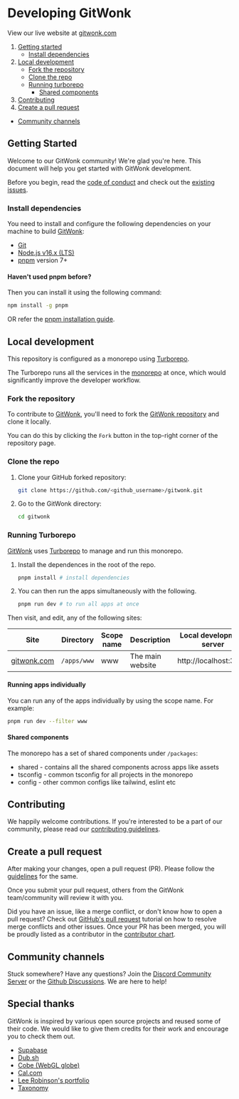 # Developing GitWonk

View our live website at [gitwonk.com](https://gitwonk.com/)

1. [Getting started](#getting-started)
   - [Install dependencies](#install-dependencies)
2. [Local development](#local-development)
   - [Fork the repository](#fork-the-repository)
   - [Clone the repo](#clone-the-repo)
   - [Running turborepo](#running-turborepo)
     - [Shared components](#shared-components)
     <!-- - [Installing packages](#installing-packages) -->
3. [Contributing](#contributing)
4. [Create a pull request](#create-a-pull-request)

- [Community channels](#community-channels)

## Getting Started

Welcome to our GitWonk community! We're glad you're here. This document will help you get started with GitWonk development.

Before you begin, read the [code of conduct](https://github.com/gitwonk/.github/blob/main/CODE_OF_CONDUCT.md) and check out the [existing issues](https://github.com/gitwonk/gitwonk/issues).

### Install dependencies

You need to install and configure the following dependencies on your machine to build [GitWonk](https://gitwonk.com/):

- [Git](http://git-scm.com/)
- [Node.js v16.x (LTS)](http://nodejs.org)
- [pnpm](https://pnpm.io/) version 7+

#### Haven't used pnpm before?

Then you can install it using the following command:

```sh
npm install -g pnpm
```

OR refer the [pnpm installation guide](https://pnpm.io/installation).

## Local development

This repository is configured as a monorepo using [Turborepo](https://turborepo.org/docs).

The Turborepo runs all the services in the [monorepo](https://turbo.build/repo/docs/handbook/what-is-a-monorepo) at once, which would significantly improve the developer workflow.

### Fork the repository

To contribute to [GitWonk](https://gitwonk.com/), you'll need to fork the [GitWonk repository](https://github.com/gitwonk/gitwonk) and clone it locally.

You can do this by clicking the `Fork` button in the top-right corner of the repository page.

### Clone the repo

1. Clone your GitHub forked repository:

   ```sh
   git clone https://github.com/<github_username>/gitwonk.git
   ```

2. Go to the GitWonk directory:
   ```sh
   cd gitwonk
   ```

### Running Turborepo

[GitWonk](https://gitwonk.com/) uses [Turborepo](https://turborepo.org/docs) to manage and run this monorepo.

1. Install the dependences in the root of the repo.

   ```sh
   pnpm install # install dependencies
   ```

2. You can then run the apps simultaneously with the following.
   ```sh
   pnpm run dev # to run all apps at once
   ```

Then visit, and edit, any of the following sites:

| Site                                | Directory   | Scope name | Description      | Local development server |
| ----------------------------------- | ----------- | ---------- | ---------------- | ------------------------ |
| [gitwonk.com](https://gitwonk.com/) | `/apps/www` | www        | The main website | http://localhost:3001    |

#### Running apps individually

You can run any of the apps individually by using the scope name. For example:

```sh
pnpm run dev --filter www
```

#### Shared components

The monorepo has a set of shared components under `/packages`:

- shared - contains all the shared components across apps like assets
- tsconfig - common tsconfig for all projects in the monorepo
- config - other common configs like tailwind, eslint etc

## Contributing

We happily welcome contributions. If you're interested to be a part of our community, please read our [contributing guidelines](https://github.com/gitwonk/.github/blob/main/CONTRIBUTING.md).

## Create a pull request

After making your changes, open a pull request (PR). Please follow the [guidelines](https://github.com/gitwonk/.github/blob/main/CONTRIBUTING.md#create-a-pull-request) for the same.

Once you submit your pull request, others from the GitWonk team/community will review it with you.

Did you have an issue, like a merge conflict, or don't know how to open a pull request? Check out [GitHub's pull request](https://docs.github.com/en/pull-requests/collaborating-with-pull-requests) tutorial on how to resolve merge conflicts and other issues. Once your PR has been merged, you will be proudly listed as a contributor in the [contributor chart](https://github.com/gitwonk/gitwonk/graphs/contributors).

## Community channels

Stuck somewhere? Have any questions? Join the [Discord Community Server](https://discord.gg/XvprRWPZKK) or the [Github Discussions](https://github.com/gitwonk/gitwonk/discussions). We are here to help!

## Special thanks

GitWonk is inspired by various open source projects and reused some of their code. We would like to give them credits for their work and encourage you to check them out.

- [Supabase](https://github.com/supabase/supabase)
- [Dub.sh](https://github.com/steven-tey/dub)
- [Cobe (WebGL globe)](https://github.com/shuding/cobe)
- [Cal.com](https://github.com/calcom/cal.com)
- [Lee Robinson's portfolio](https://github.com/leerob/leerob.io)
- [Taxonomy](https://github.com/shadcn/taxonomy)
